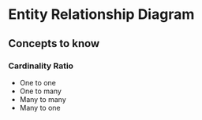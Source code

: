 # Entity Relationship Diagram

## Concepts to know 

### Cardinality Ratio
* One to one
* One to many
* Many to many
* Many to one
